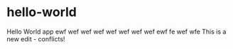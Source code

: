 # hello-world
Hello World app
ewf wef wef wef wef wef 
wef wef 
ewf 
fe wef 
wfe 
This is a new edit - conflicts!
